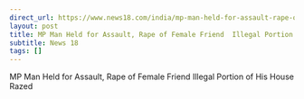 ```yaml
---
direct_url: https://www.news18.com/india/mp-man-held-for-assault-rape-of-female-friend-illegal-portion-of-his-house-razed-8860937.html
layout: post
title: MP Man Held for Assault, Rape of Female Friend  Illegal Portion of His House Razed
subtitle: News 18
tags: []
---
```


MP Man Held for Assault, Rape of Female Friend  Illegal Portion of His House Razed

